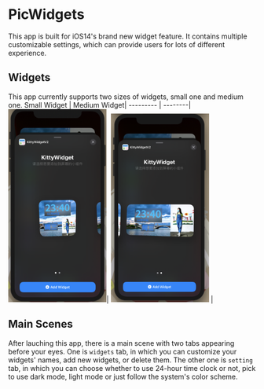 # PicWidgets
This app is built for iOS14's brand new widget feature. It contains multiple customizable settings, which can provide users for lots of different experience.
## Widgets
This app currently supports two sizes of widgets, small one and medium one.
Small Widget  | Medium Widget|
--------- | --------|
<img src = "/ReadMeImages/smallwidget.png" width = "200" alt = "small widget"/>| <img src = "/ReadMeImages/middlewidget.png" width = "200" alt = "medium widget"/> |
## Main Scenes
After lauching this app, there is a main scene with two tabs appearing before your eyes. One is `widgets` tab, in which you can customize your widgets' names, add new widgets, or delete them. The other one is `setting` tab, in which you can choose whether to use 24-hour time clock or not, pick to use dark mode, light mode or just follow the system's color scheme.

